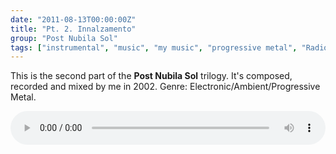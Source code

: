 ```yaml
---
date: "2011-08-13T00:00:00Z"
title: "Pt. 2. Innalzamento"
group: "Post Nubila Sol"
tags: ["instrumental", "music", "my music", "progressive metal", "Radiolaria"]
---
```


This is the second part of the **Post Nubila Sol** trilogy. It's composed, recorded and mixed by me in 2002. Genre: Electronic/Ambient/Progressive Metal.

<!--more-->

<audio src="/radiolaria/track-listen/53" style="width: 100%;" controls></audio>
